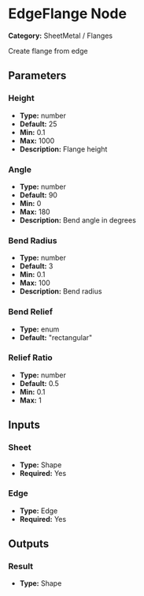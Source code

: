 
# EdgeFlange Node

**Category:** SheetMetal / Flanges

Create flange from edge

## Parameters


### Height
- **Type:** number
- **Default:** 25
- **Min:** 0.1
- **Max:** 1000
- **Description:** Flange height


### Angle
- **Type:** number
- **Default:** 90
- **Min:** 0
- **Max:** 180
- **Description:** Bend angle in degrees


### Bend Radius
- **Type:** number
- **Default:** 3
- **Min:** 0.1
- **Max:** 100
- **Description:** Bend radius


### Bend Relief
- **Type:** enum
- **Default:** "rectangular"





### Relief Ratio
- **Type:** number
- **Default:** 0.5
- **Min:** 0.1
- **Max:** 1



## Inputs


### Sheet
- **Type:** Shape
- **Required:** Yes



### Edge
- **Type:** Edge
- **Required:** Yes



## Outputs


### Result
- **Type:** Shape




